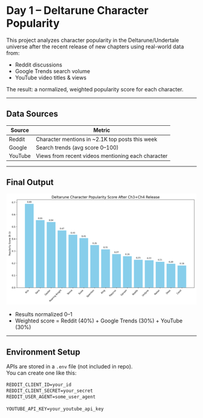 # Day 1 – Deltarune Character Popularity

This project analyzes character popularity in the Deltarune/Undertale universe after the recent release of new chapters using real-world data from:

- Reddit discussions
- Google Trends search volume
- YouTube video titles & views

The result: a normalized, weighted popularity score for each character.

---

## Data Sources

| Source     | Metric                     |
|------------|----------------------------|
| Reddit     | Character mentions in ~2.1K top posts this week |
| Google     | Search trends (avg score 0–100) |
| YouTube    | Views from recent videos mentioning each character |

---

## Final Output

![Viral Popularity Chart](./popularity_chart.png)

- Results normalized 0–1
- Weighted score = Reddit (40%) + Google Trends (30%) + YouTube (30%)

---

## Environment Setup

APIs are stored in a `.env` file (not included in repo).  
You can create one like this:

```env
REDDIT_CLIENT_ID=your_id
REDDIT_CLIENT_SECRET=your_secret
REDDIT_USER_AGENT=some_user_agent

YOUTUBE_API_KEY=your_youtube_api_key
